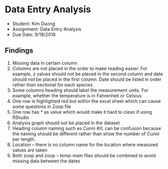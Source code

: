 # Data Entry Analysis 

* Student: Kim Duong 
* Assignment: Data Entry Analysis 
* Due Date: 9/19/2018 

## Findings 

1. Missing data in certain column 
2. Columns are not placed in the order to make reading easier. For example, z values should not be placed in the second column and date should not be placed in the first column. Date should be listed in order rather than sectional for each species 
3. Some columns heading should label the measurement units. For example, whether the temperature is in Fahrenheit or Celsius 
4. One row is highlighted red but within the excel sheet which can cause some questions in Zoop file
5. One row has * as value which would make it hard to clean if using RStudio 
6. Analysis graph should not be placed in the dataset 
7. Heading column naming such as Cunni #/L can be confusion because the naming should be different rather than show the number of Cunni per length. 
8. Location – there is no column name for the location where measured values are taken 
9. Both zoop and zoop – temp-main files should be combined to avoid missing data between the dates 
